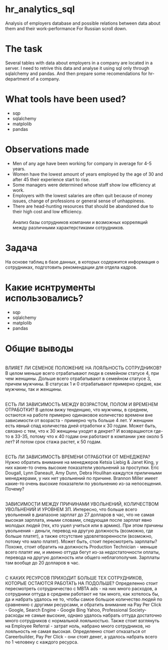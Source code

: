# hr_analytics_sql
Analysis of employers database and possible relations between data about them and their work-performance
For Russian scroll down. 
# The task
Several tables with data about employers in a company are located in a server. I need to retrive this data and analyse it using sql only through sqlalchemy and pandas. And then prepare some recomendations for hr-department of a company. 
# What tools have been used?
* sqp
* sqlalchemy
* matplolib
* pandas 
# Observations made
* Men of any age have been working for company in average for 4-5 years. 
* Women have the lowest amount of years employed by the age of 30 and after 45 their experience start to rise. 
* Some managers were determined whose staff show low efficiency at work. 
* Employers with the lowest salaries are often quit because of money issues, change of professions or general sense of unhappiness. 
* There are head-hunting resources that should be abandoned due to their high cost and low efficiency. 
<br><br>
Анализ базы сотрудников компании и возможных корреляций между различными характерстиками сотрудников. 
# Задача 
На основе таблиц в базе данных, в которых содержится информация о сотрудниках, подготовить рекомендации для отдела кадров. 
# Какие иснтрументы использовались? 
* sqp
* sqlalchemy
* matplolib
* pandas 
# Общие выводы


<br> ВЛИЯЕТ ЛИ СЕМЕНОЕ ПОЛОЖЕНИЕ НА ЛОЯЛЬНОСТЬ СОТРУДНИКОВ? В целом меньше всего отрабатывают люди в семейном статусе 4, при чем женщины. Дольше всего отрабатывают в семейном статусе 3, причем мужчины. В статусах 1 и 0 отрабатывают примерно средне, как мужчины, так и женщины.

<br> ЕСТЬ ЛИ ЗАВИСИМОСТЬ МЕЖДУ ВОЗРАСТОМ, ПОЛОМ И ВРЕМЕНЕМ ОТРАБОТКИ? В целом вижу тенденцию, что мужчины, в среднем, остаются на работе примерно одинаковое количество времени вне зависимости от возраста - примерно чуть больше 4 лет. У женщнин есть явный спад количества дней отработки к 30 годам. Может быть, связано с тем, что к 30 женщины уходят в декрет? И возвращаются где-то в 33-35, потому что к 40 годам они работают в компании уже около 5 лет? И потом срок стажа растет, к 50 годам.

<br> ЕСТЬ ЛИ ЗАВИСИМОСТЬ ВРЕМЕНИ ОТРАБОТКИ ОТ МЕНЕДЖЕРА? Нужно обратить внимание на менеджеров Ketsia Liebig & Janet King, у них какие-то очень высокие показатели увольнений за проступки. Eric Dougall, Lynn Daneault, Amy Dunn, Debra Houlihan каждутся приличными менеджерами, у них нет увольнений по причине. Brannon Miller имеет какие-то очень высокие показатели по увольнению из-за непосещения. Почему?

<br> ЗАВИСИМОСТИ МЕЖДУ ПРИЧИНАМИ УВОЛЬНЕНИЙ, КОЛИЧЕСТВОМ УВОЛЬНЕНИЙ И УРОВНЕМ ЗП. Интересно, что больше всего увольнений в диапазоне зарплат до 27 долларов в час, что не самая высокая зарплата, иными словами, следующая после зарплат явно молодых людей (тех, кто ушел учиться или в армию). При этом причины увольнения - деньги, перевод на другую должность (возможно, где больше платят), а также отсутствие удовлетворенности (возможно, потому что мало платят). Может быть, стоит пересмотреть зарплаты? Похоже, стоит обратить на должность Production Technician - меньше всего платят им, и именно оттуда бегут из-за недостаточности оплаты, перевода на другую должность или общего неблагополучия. Зарплаты там вообще до 20 долларов в час.

<br> С КАКИХ РЕСУРСОВ ПРИХОДИТ БОЛЬШЕ ТЕХ СОТРУДНИКОВ, КОТОРЫЕ ОСТАЮТСЯ РАБОТАТЬ НА ПОДОЛЬШЕ? Определенно стоит пересмотреть сотрудничество с MBTA ads - на них много расходов, а сотрудники оттуда в среднем работают не так много, как хотелось бы, да и набрать удалось не то, чтобы самое большое количество людей по сравнению с другими ресурсами, и обратить внимание на Pay Per Click - Google, Search Engine - Google Bing Yahoo, Professional Society- расходы не самые высокие, однако удалось набрать оттуда достаточно много сотрудников с нормальной лояльностью. Также стоит взглянуть на Employee Referral - затрат ноль, набрано много сотрудников, но лояльность не самая высокая. Определенно стоит отказаться от Careerbuilder, Pay Per Click - они стоят денег, а удалось набрать всего по 1 человеку с каждого ресурса.
